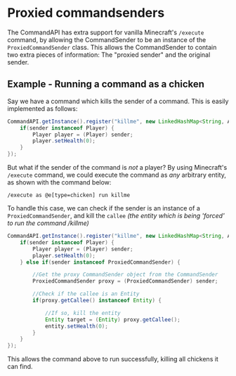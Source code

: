 # Proxied commandsenders

The CommandAPI has extra support for vanilla Minecraft's `/execute` command, by allowing the CommandSender to be an instance of the `ProxiedCommandSender` class. This allows the CommandSender to contain two extra pieces of information: The "proxied sender" and the original sender.

## Example - Running a command as a chicken

Say we have a command which kills the sender of a command. This is easily implemented as follows:

```java
CommandAPI.getInstance().register("killme", new LinkedHashMap<String, Argument>(), (sender, args) -> {
	if(sender instanceof Player) {
		Player player = (Player) sender;
		player.setHealth(0);
	}
});
```

But what if the sender of the command is _not_ a player? By using Minecraft's `/execute` command, we could execute the command as _any_ arbitrary entity, as shown with the command below:

```
/execute as @e[type=chicken] run killme
```

To handle this case, we can check if the sender is an instance of a `ProxiedCommandSender`, and kill the `callee` _(the entity which is being 'forced' to run the command /killme)_

```java
CommandAPI.getInstance().register("killme", new LinkedHashMap<String, Argument>(), (sender, args) -> {
	if(sender instanceof Player) {
		Player player = (Player) sender;
		player.setHealth(0);
	} else if(sender instanceof ProxiedCommandSender) {

		//Get the proxy CommandSender object from the CommandSender
		ProxiedCommandSender proxy = (ProxiedCommandSender) sender;

		//Check if the callee is an Entity
		if(proxy.getCallee() instanceof Entity) {

			//If so, kill the entity
			Entity target = (Entity) proxy.getCallee();
			entity.setHealth(0);
		}
	}
});

```

This allows the command above to run successfully, killing all chickens it can find.
